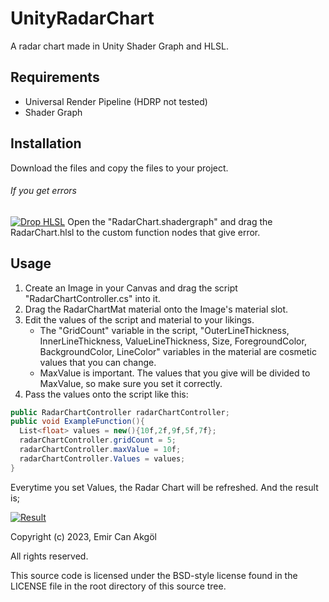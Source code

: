 # UnityRadarChart
A radar chart made in Unity Shader Graph and HLSL.

## Requirements
- Universal Render Pipeline
(HDRP not tested)
- Shader Graph

## Installation
Download the files and copy the files to your project. 
###### If you get errors
[![Drop HLSL](https://s6.gifyu.com/images/S8sz3.gif "Drop HLSL")](https://s6.gifyu.com/images/S8sz3.gif "Drop HLSL")
Open the "RadarChart.shadergraph" and drag the RadarChart.hlsl to the custom function nodes that give error.

## Usage
1. Create an Image in your Canvas and drag the script "RadarChartController.cs" into it.
2. Drag the RadarChartMat material onto the Image's material slot.
3. Edit the values of the script and material to your likings.
	- The "GridCount" variable in the script, "OuterLineThickness, InnerLineThickness, ValueLineThickness, Size, ForegroundColor, BackgroundColor, LineColor" variables in the material are cosmetic values that you can change.
	- MaxValue is important. The values that you give will be divided to MaxValue, so make sure you set it correctly.
4. Pass the values onto the script like this:
```csharp
public RadarChartController radarChartController;
public void ExampleFunction(){
  List<float> values = new(){10f,2f,9f,5f,7f};
  radarChartController.gridCount = 5;
  radarChartController.maxValue = 10f;
  radarChartController.Values = values;
}
```
Everytime you set Values, the Radar Chart will be refreshed.
And the result is;

[![Result](https://s6.gifyu.com/images/S8sL5.png "Result")](https://s6.gifyu.com/images/S8sL5.png "Result")


Copyright (c) 2023, Emir Can Akgöl

All rights reserved.

This source code is licensed under the BSD-style license found in the LICENSE file in the root directory of this source tree. 

